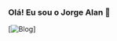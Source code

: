 ### Olá! Eu sou o Jorge Alan  👋


[![Blog]([https://img.shields.io/website-up-down-green-red/http/monip.org.svg](https://img.shields.io/website?label=SujeitoProgramador.com&style=for-the-badge&url=http://jorgepaz.com.br/))]
